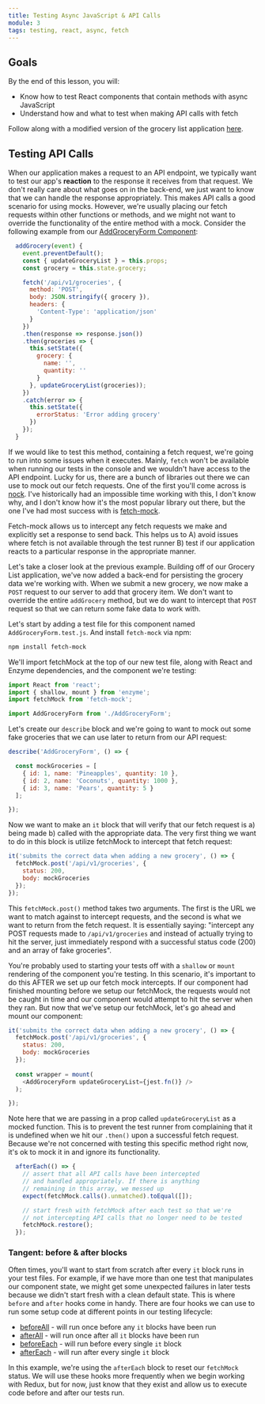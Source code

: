 ```yaml
---
title: Testing Async JavaScript & API Calls
module: 3
tags: testing, react, async, fetch
---
```


## Goals

By the end of this lesson, you will:

* Know how to test React components that contain methods with async JavaScript 
* Understand how and what to test when making API calls with fetch

Follow along with a modified version of the grocery list application [here](https://github.com/turingschool-examples/grocery-list/tree/async-begin).


## Testing API Calls
When our application makes a request to an API endpoint, we typically want to test our app's **reaction** to the response it receives from that request. We don't really care about what goes on in the back-end, we just want to know that we can handle the response appropriately. This makes API calls a good scenario for using mocks. However, we're usually placing our fetch requests within other functions or methods, and we might not want to override the functionality of the entire method with a mock. Consider the following example from our [AddGroceryForm Component](https://github.com/turingschool-examples/grocery-list/blob/async-complete/src/AddGroceryForm.js):

```javascript
  addGrocery(event) {
    event.preventDefault();
    const { updateGroceryList } = this.props;
    const grocery = this.state.grocery;

    fetch('/api/v1/groceries', {
      method: 'POST',
      body: JSON.stringify({ grocery }),
      headers: {
        'Content-Type': 'application/json'
      }
    })
    .then(response => response.json())
    .then(groceries => {
      this.setState({
        grocery: {
          name: '',
          quantity: '' 
        }
      }, updateGroceryList(groceries));
    })
    .catch(error => {
      this.setState({
        errorStatus: 'Error adding grocery'
      })
    });
  }
```

If we would like to test this method, containing a fetch request, we're going to run into some issues when it executes. Mainly, `fetch` won't be available when running our tests in the console and we wouldn't have access to the API endpoint. Lucky for us, there are a bunch of libraries out there we can use to mock out our fetch requests. One of the first you'll come across is [nock](https://github.com/node-nock/nock). I've historically had an impossible time working with this, I don't know why, and I don't know how it's the most popular library out there, but the one I've had most success with is [fetch-mock](https://www.npmjs.com/package/fetch-mock).

Fetch-mock allows us to intercept any fetch requests we make and explicitly set a response to send back. This helps us to A) avoid issues where fetch is not available through the test runner B) test if our application reacts to a particular response in the appropriate manner.

Let's take a closer look at the previous example. Building off of our Grocery List application, we've now added a back-end for persisting the grocery data we're working with. When we submit a new grocery, we now make a `POST` request to our server to add that grocery item. We don't want to override the entire `addGrocery` method, but we do want to intercept that `POST` request so that we can return some fake data to work with.

Let's start by adding a test file for this component named `AddGroceryForm.test.js`. And install `fetch-mock` via npm:

```bash
npm install fetch-mock
```

We'll import fetchMock at the top of our new test file, along with React and Enzyme dependencies, and the component we're testing:

```javascript
import React from 'react';
import { shallow, mount } from 'enzyme';
import fetchMock from 'fetch-mock';

import AddGroceryForm from './AddGroceryForm';
```

Let's create our `describe` block and we're going to want to mock out some fake groceries that we can use later to return from our API request:

```javascript
describe('AddGroceryForm', () => {

  const mockGroceries = [
    { id: 1, name: 'Pineapples', quantity: 10 },
    { id: 2, name: 'Coconuts', quantity: 1000 },
    { id: 3, name: 'Pears', quantity: 5 }
  ];

});
```

Now we want to make an `it` block that will verify that our fetch request is a) being made b) called with the appropriate data. The very first thing we want to do in this block is utilize fetchMock to intercept that fetch request:

```javascript
it('submits the correct data when adding a new grocery', () => {
  fetchMock.post('/api/v1/groceries', { 
    status: 200,
    body: mockGroceries
  });
});
```

This `fetchMock.post()` method takes two arguments. The first is the URL we want to match against to intercept requests, and the second is what we want to return from the fetch request. It is essentially saying: "intercept any POST requests made to `/api/v1/groceries` and instead of actually trying to hit the server, just immediately respond with a successful status code (200) and an array of fake groceries".

You're probably used to starting your tests off with a `shallow` or `mount` rendering of the component you're testing. In this scenario, it's important to do this AFTER we set up our fetch mock intercepts. If our component had finished mounting before we setup our fetchMock, the requests would not be caught in time and our component would attempt to hit the server when they ran. But now that we've setup our fetchMock, let's go ahead and mount our component:

```javascript
it('submits the correct data when adding a new grocery', () => {
  fetchMock.post('/api/v1/groceries', { 
    status: 200,
    body: mockGroceries
  });
  
  const wrapper = mount(
    <AddGroceryForm updateGroceryList={jest.fn()} />
  );

});
```

Note here that we are passing in a prop called `updateGroceryList` as a mocked function. This is to prevent the test runner from complaining that it is undefined when we hit our `.then()` upon a successful fetch request. Because we're not concerned with testing this specific method right now, it's ok to mock it in and ignore its functionality.









```javascript
  afterEach(() => {
    // assert that all API calls have been intercepted
    // and handled appropriately. If there is anything
    // remaining in this array, we messed up
    expect(fetchMock.calls().unmatched).toEqual([]);

    // start fresh with fetchMock after each test so that we're
    // not intercepting API calls that no longer need to be tested
    fetchMock.restore();
  });
```

### Tangent: before & after blocks

Often times, you'll want to start from scratch after every `it` block runs in your test files. For example, if we have more than one test that manipulates our component state, we might get some unexpected failures in later tests because we didn't start fresh with a clean default state. This is where `before` and `after` hooks come in handy. There are four hooks we can use to run some setup code at different points in our testing lifecycle:

* [beforeAll](https://facebook.github.io/jest/docs/api.html#beforeallfn) - will run once before any `it` blocks have been run
* [afterAll](https://facebook.github.io/jest/docs/api.html#afterallfn) - will run once after all `it` blocks have been run
* [beforeEach](https://facebook.github.io/jest/docs/api.html#beforeeachfn) - will run before every single `it` block
* [afterEach](https://facebook.github.io/jest/docs/api.html#aftereachfn) - will run after every single `it` block

In this example, we're using the `afterEach` block to reset our `fetchMock` status. We will use these hooks more frequently when we begin working with Redux, but for now, just know that they exist and allow us to execute code before and after our tests run.

